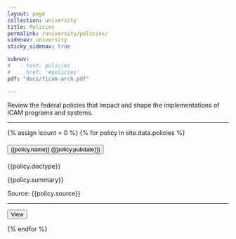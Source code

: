 ```yaml
---
layout: page
collection: university
title: Policies
permalink: /university/policies/
sidenav: university
sticky_sidenav: true

subnav:
#   - text: policies
#     href: '#policies'
pdf: "docs/ficam-arch.pdf"

---
```


<!-- Policies -->

Review the federal policies  that impact and shape the implementations of ICAM programs and systems.

<hr/>

<!-- <a href="https://www.opm.gov/policy-data-oversight/covid-19/temporary-procedures-for-personnel-vetting-and-appointment-of-new-employees-during-maximum-telework-period-due-to-coronavirus-covid-19/" target="_blank" rel="noopener noreferrer">**Office of Personnel Management Memorandum: Temporary Procedures for Personnel Vetting and Appointment of New Employees during Maximum Telework Period due to Coronavirus COVID-19**</a> (March 2020)<br/>
> _Temporary_.  This memorandum sets forth _temporary procedures_ for the vetting and appointment of federal personnel, collection of biometrics for federal employment, and employment authorization and eligibility.

<a href="https://www.whitehouse.gov/wp-content/uploads/2020/03/M-20-19.pdf" target="_blank" rel="noopener noreferrer">**M 20-19: Harnessing Technology to Support Mission Continuity**</a> (PDF, March 2020)<br/>
> _Temporary_.  This memorandum directs that agencies utilize technology to the greatest extent practicable to support mission continuity during the national emergency. By aggressively embracing technology to support business processes, the federal government is better positioned to maintain the safety and well-being of the federal workforce and the American public while supporting the continued delivery of vital mission services. The set of _frequently asked questions_ are intended to provide additional guidance and further assist the IT workforce as it addresses impacts.

<a href="https://www.whitehouse.gov/wp-content/uploads/2019/05/M-19-17.pdf" target="_blank" rel="noopener noreferrer">**M-19-17: Enabling Mission Delivery through Improved Identity, Credential, and Access Management (ICAM)**</a> (PDF, May 2019)<br/>
> This memorandum sets forth the federal government’s ICAM policy. To ensure secure and efficient operations, agencies of the federal government must be able to identify, credential, monitor, and manage subjects that access federal resources. This includes information, information systems, facilities, and secured areas across their respective enterprises. In particular, how agencies conduct identity proofing, establish enterprise digital identities, and adopt sound processes for authentication and access control significantly affects the security and delivery of their services as well as individuals’ privacy.

<a href="https://www.whitehouse.gov/wp-content/uploads/2018/12/M-19-03.pdf" target="_blank" rel="noopener noreferrer">**M-19-03: Strengthening the Cybersecurity of Federal Agencies by enhancing the High Value Asset (HVA) Program**</a> (PDF, December 2018)<br/>
> With the creation of the HVA initiative in 2015, the federal government’s CFO Act agencies took a pivotal step toward the identification of its most critical assets. DHS, in coordination with OMB, established a capability to assess agency HVAs, resulting in the identification of critical areas of weakness and plans to remediate those areas of weakness. It established three possible categories for designating federal information or a federal information system as an HVA: Informational Value, Mission Essential, or Federal Civilian Enterprise Essential (FCEE). It also updates the required approach for agencies to report, assess, and remediate HVAs to protect against cyberattacks.

<a href="https://www.federalregister.gov/documents/2018/05/18/2018-10855/enhancing-the-effectiveness-of-agency-chief-information-officers" target="_blank" rel="noopener noreferrer">**Executive Order 13833: Enhancing the Effectiveness of Agency Chief Information Officers (CIOs)**</a> (May 2018)<br/>
> This executive order authorizes federal agency CIOs to ensure that agency IT systems are as modern, secure, and well-managed as possible to reduce costs, mitigate cybersecurity risks, and deliver improved services to the American people.

<a href="https://www.federalregister.gov/documents/2017/05/16/2017-10004/strengthening-the-cybersecurity-of-federal-networks-and-critical-infrastructure" target="_blank" rel="noopener noreferrer">**Executive Order 13800: Strengthening the Cybersecurity of Federal Networks and Critical Infrastructure**</a> (May 2017)<br/>
> This executive order places an emphasis on modernizing and securing federal networks and critical infrastructure from the ever-growing threat of cyberattacks.

<a href="https://www.whitehouse.gov/wp-content/uploads/legacy_drupal_files/omb/circulars/A108/omb_circular_a-108.pdf?msclkid=45a0e506c7f611ecad177ad1de1c33fa" target="_blank" rel="noopener noreferrer">**OMB Circular A-108, Federal Agency Responsibilities for Review, Reporting, and Publication under the Privacy Act**</a> (December 2016)<br/>
> This circular describes agency responsibilities for implementing the review, reporting, and publication requirements of the Privacy Act of 1974 and related OMB policies.

<a href="https://obamawhitehouse.archives.gov/sites/default/files/omb/assets/OMB/circulars/a130/a130revised.pdf?msclkid=b1259175c7f211ec8144311a36ca5067" target="_blank" rel="noopener noreferrer">**Circular A-130: Managing Federal Information as a Strategic Resource**</a> (PDF, July 2016)<br/>
> Information and IT resources are critical to the U.S. social, political, and economic well-being. They enable the federal government to provide quality services to citizens, generate and disseminate knowledge, and facilitate greater productivity and advancement as a nation. It is important for the federal government to maximize the quality and security of federal information systems and to develop and implement uniform and consistent information resources management policies in order to inform the public and improve the productivity, efficiency, and effectiveness of agency programs. Additionally, as technology evolves, it is important that agencies manage information systems in a way that addresses and mitigates security and privacy risks associated with new IT resources and new information processing capabilities.

<a href="https://obamawhitehouse.archives.gov/sites/default/files/omb/memoranda/2016/m-16-17.pdf?msclkid=89a7abddc7f811ec9e7f926ad72d3be3" target="_blank" rel="noopener noreferrer">**M-16-17: OMB Circular A-123: Management’s Responsibility for Enterprise Risk Management (ERM) and Internal Control**</a> (July 2016)<br/>
> The policy changes in this circular modernize existing efforts by requiring agencies to implement an ERM capability coordinated with the strategic planning and strategic review process established by the Government Performance and Results Act Modernization Act (GPRAMA) and the internal control processes required by the Federal Managers' Financial Integrity Act (FMFIA) and the Government Accountability Office (GAO)'s Green Book. This integrated governance structure will improve mission delivery, reduce costs, and focus corrective actions toward key risks. 

<a href="https://obamawhitehouse.archives.gov/sites/default/files/omb/memoranda/2015/m-15-13.pdf" target="_blank" rel="noopener noreferrer">**M-15-13: Policy to Require Secure Connections Across Federal Websites and Web Services**</a> (PDF, June 2015)<br/>
> OMB M-15-13 calls for “all publicly accessible Federal websites and web services” to only provide service through a secure connection (Hypertext Transfer Protocol Secure; HTTPS) and to use [HTTP Strict Transport Security (HSTS)](https://https.cio.gov/hsts/){:target="_blank"}{:rel="noopener noreferrer"} to ensure this. The requirement applies to all public domains and subdomains operated by the federal government, regardless of the domain suffix, as long as they are reachable over HTTP/HTTPS on the public internet. The [Compliance Guide: HTTPS-Only Standard](https://https.cio.gov/guide/#are-federally-operated-certificate-revocation-services-crl-ocsp-also-required-to-move-to-https){:target="_blank"}{:rel="noopener noreferrer"} provides implementation guidance from the White House Office of Management and Budget for agencies as they manage their transition to HTTPS.

<a href="https://www.gpo.gov/fdsys/pkg/FR-2014-10-23/pdf/2014-25439.pdf" target="_blank" rel="noopener noreferrer">**Executive Order 13681: Improving the Security of Consumer Financial Transactions**</a> (PDF, October 2014)<br/>
> This executive order requires agencies to strengthen the security of consumer data and encourage the adoption of enhanced safeguards nationwide in a manner that protects privacy and confidentiality while maintaining an efficient and innovative financial system.

<a href="https://www.opm.gov/investigations/suitability-executive-agent/policy/final-credentialing-standards.pdf" target="_blank" rel="noopener noreferrer">**Final Credentialing Standards for Issuing Personal Identity Verification (PIV) Cards under HSPD-12**</a> (PDF, July 2008)<br/>
> This memorandum provides final government-wide credentialing standards to be used by all federal departments and agencies in determining whether to issue or revoke PIV credentials to their employees and contractor personnel, including those who are non-United States citizens.

<a href="https://georgewbush-whitehouse.archives.gov/omb/memoranda/fy2005/m05-24.pdf?msclkid=c536f001c7f811ecaed4fea27a3c8d47" target="_blank" rel="noopener noreferrer">**M-05-24: Implementation of HSPD-12 Policy for a Common Identification Standard for Federal Employees and Contractors**</a> (PDF, August 2005)<br/>
> This memorandum provides implementation instructions for HSPD-12 and Federal Information Processing Standards (FIPS) 201.

<a href="http://www.dhs.gov/homeland-security-presidential-directive-12" target="_blank" rel="noopener noreferrer">**HSPD-12: Policy for a Common Identification Standard for Federal Employees and Contractors**</a> (August 2004)<br/>
> HSPD-12 calls for a mandatory, government-wide standard for secure and reliable forms of identification issued by the federal government to its employees and employees of federal contractors for access to federally controlled facilities and networks. -->


{% assign lcount = 0 %}
{% for policy in site.data.policies %}
<div class="usa-accordion usa-accordion--bordered">
  <h4 class="usa-accordion__heading">
    <button type="button" class="usa-accordion__button gsa-normal-text" aria-expanded="{{policy.expanded}}" aria-controls="gsa-{{forloop.index}}">
      {{policy.name}} ({{policy.pubdate}})
    </button>
  </h4>
  <div id="gsa-{{forloop.index}}" class="usa-accordion__content usa-prose">
    <p>
        <div class="display-flex flex-column flex-align-end">
          <span class="usa-tag">{{policy.doctype}}</span>
        </div>
        <p>{{policy.summary}}</p>
        <div class="display-flex flex-column flex-align-end">
            <span class="gsa-source">Source: {{policy.source}}</span>
        </div>
        <hr/>
        <div class="display-flex flex-column flex-align-end">
        <a href="{{policy.url}}" target="{{policy.target}}" rel="noopener noreferrer">
            <button class="usa-button">View</button>
        </a>
        </div>
    </p>
  </div>
</div>
{% endfor %}